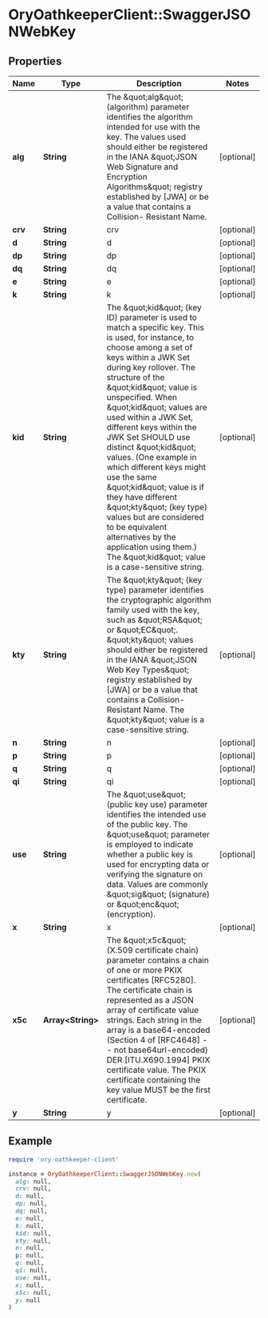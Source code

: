 # OryOathkeeperClient::SwaggerJSONWebKey

## Properties

| Name | Type | Description | Notes |
| ---- | ---- | ----------- | ----- |
| **alg** | **String** | The \&quot;alg\&quot; (algorithm) parameter identifies the algorithm intended for use with the key.  The values used should either be registered in the IANA \&quot;JSON Web Signature and Encryption Algorithms\&quot; registry established by [JWA] or be a value that contains a Collision- Resistant Name. | [optional] |
| **crv** | **String** | crv | [optional] |
| **d** | **String** | d | [optional] |
| **dp** | **String** | dp | [optional] |
| **dq** | **String** | dq | [optional] |
| **e** | **String** | e | [optional] |
| **k** | **String** | k | [optional] |
| **kid** | **String** | The \&quot;kid\&quot; (key ID) parameter is used to match a specific key.  This is used, for instance, to choose among a set of keys within a JWK Set during key rollover.  The structure of the \&quot;kid\&quot; value is unspecified.  When \&quot;kid\&quot; values are used within a JWK Set, different keys within the JWK Set SHOULD use distinct \&quot;kid\&quot; values.  (One example in which different keys might use the same \&quot;kid\&quot; value is if they have different \&quot;kty\&quot; (key type) values but are considered to be equivalent alternatives by the application using them.)  The \&quot;kid\&quot; value is a case-sensitive string. | [optional] |
| **kty** | **String** | The \&quot;kty\&quot; (key type) parameter identifies the cryptographic algorithm family used with the key, such as \&quot;RSA\&quot; or \&quot;EC\&quot;. \&quot;kty\&quot; values should either be registered in the IANA \&quot;JSON Web Key Types\&quot; registry established by [JWA] or be a value that contains a Collision- Resistant Name.  The \&quot;kty\&quot; value is a case-sensitive string. | [optional] |
| **n** | **String** | n | [optional] |
| **p** | **String** | p | [optional] |
| **q** | **String** | q | [optional] |
| **qi** | **String** | qi | [optional] |
| **use** | **String** | The \&quot;use\&quot; (public key use) parameter identifies the intended use of the public key. The \&quot;use\&quot; parameter is employed to indicate whether a public key is used for encrypting data or verifying the signature on data. Values are commonly \&quot;sig\&quot; (signature) or \&quot;enc\&quot; (encryption). | [optional] |
| **x** | **String** | x | [optional] |
| **x5c** | **Array&lt;String&gt;** | The \&quot;x5c\&quot; (X.509 certificate chain) parameter contains a chain of one or more PKIX certificates [RFC5280].  The certificate chain is represented as a JSON array of certificate value strings.  Each string in the array is a base64-encoded (Section 4 of [RFC4648] -- not base64url-encoded) DER [ITU.X690.1994] PKIX certificate value. The PKIX certificate containing the key value MUST be the first certificate. | [optional] |
| **y** | **String** | y | [optional] |

## Example

```ruby
require 'ory-oathkeeper-client'

instance = OryOathkeeperClient::SwaggerJSONWebKey.new(
  alg: null,
  crv: null,
  d: null,
  dp: null,
  dq: null,
  e: null,
  k: null,
  kid: null,
  kty: null,
  n: null,
  p: null,
  q: null,
  qi: null,
  use: null,
  x: null,
  x5c: null,
  y: null
)
```

